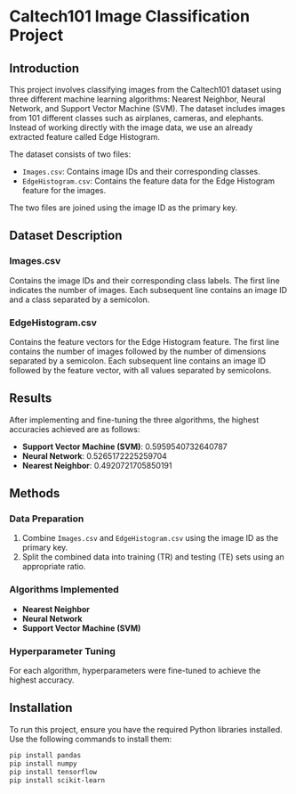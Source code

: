  # Caltech101 Image Classification Project

## Introduction

This project involves classifying images from the Caltech101 dataset using three different machine learning algorithms: Nearest Neighbor, Neural Network, and Support Vector Machine (SVM). The dataset includes images from 101 different classes such as airplanes, cameras, and elephants. Instead of working directly with the image data, we use an already extracted feature called Edge Histogram.

The dataset consists of two files:
- `Images.csv`: Contains image IDs and their corresponding classes.
- `EdgeHistogram.csv`: Contains the feature data for the Edge Histogram feature for the images.

The two files are joined using the image ID as the primary key.

## Dataset Description

### Images.csv
Contains the image IDs and their corresponding class labels. The first line indicates the number of images. Each subsequent line contains an image ID and a class separated by a semicolon.



### EdgeHistogram.csv
Contains the feature vectors for the Edge Histogram feature. The first line contains the number of images followed by the number of dimensions separated by a semicolon. Each subsequent line contains an image ID followed by the feature vector, with all values separated by semicolons.



## Results

After implementing and fine-tuning the three algorithms, the highest accuracies achieved are as follows:

- **Support Vector Machine (SVM)**: 0.5959540732640787
- **Neural Network**: 0.5265172225259704
- **Nearest Neighbor**: 0.4920721705850191

## Methods

### Data Preparation
1. Combine `Images.csv` and `EdgeHistogram.csv` using the image ID as the primary key.
2. Split the combined data into training (TR) and testing (TE) sets using an appropriate ratio.

### Algorithms Implemented
- **Nearest Neighbor**
- **Neural Network**
- **Support Vector Machine (SVM)**

### Hyperparameter Tuning
For each algorithm, hyperparameters were fine-tuned to achieve the highest accuracy.

## Installation

To run this project, ensure you have the required Python libraries installed. Use the following commands to install them:

```bash
pip install pandas
pip install numpy
pip install tensorflow
pip install scikit-learn
